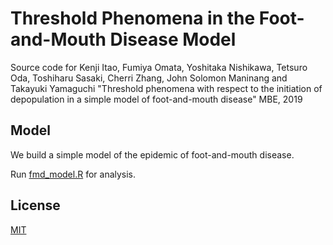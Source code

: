 # Threshold Phenomena in the Foot-and-Mouth Disease Model
Source code for Kenji Itao, Fumiya Omata, Yoshitaka Nishikawa, Tetsuro Oda, Toshiharu Sasaki, Cherri Zhang, John Solomon Maninang and Takayuki Yamaguchi "Threshold phenomena with respect to the initiation of depopulation in a simple model of foot-and-mouth disease" MBE, 2019

## Model
We build a simple model of the epidemic of foot-and-mouth disease.

Run [fmd_model.R](fmd_model.R) for analysis.  

## License
[MIT](LICENSE)
